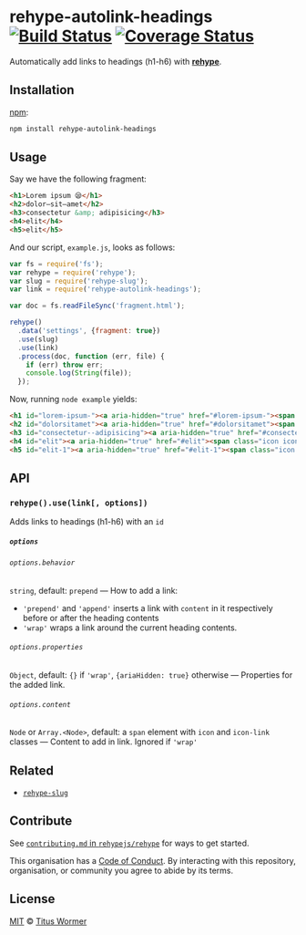 # rehype-autolink-headings [![Build Status][travis-badge]][travis] [![Coverage Status][codecov-badge]][codecov]

Automatically add links to headings (h1-h6) with [**rehype**][rehype].

## Installation

[npm][]:

```bash
npm install rehype-autolink-headings
```

## Usage

Say we have the following fragment:

```html
<h1>Lorem ipsum 😪</h1>
<h2>dolor—sit—amet</h2>
<h3>consectetur &amp; adipisicing</h3>
<h4>elit</h4>
<h5>elit</h5>
```

And our script, `example.js`, looks as follows:

```javascript
var fs = require('fs');
var rehype = require('rehype');
var slug = require('rehype-slug');
var link = require('rehype-autolink-headings');

var doc = fs.readFileSync('fragment.html');

rehype()
  .data('settings', {fragment: true})
  .use(slug)
  .use(link)
  .process(doc, function (err, file) {
    if (err) throw err;
    console.log(String(file));
  });
```

Now, running `node example` yields:

```html
<h1 id="lorem-ipsum-"><a aria-hidden="true" href="#lorem-ipsum-"><span class="icon icon-link"></span></a>Lorem ipsum 😪</h1>
<h2 id="dolorsitamet"><a aria-hidden="true" href="#dolorsitamet"><span class="icon icon-link"></span></a>dolor—sit—amet</h2>
<h3 id="consectetur--adipisicing"><a aria-hidden="true" href="#consectetur--adipisicing"><span class="icon icon-link"></span></a>consectetur &#x26; adipisicing</h3>
<h4 id="elit"><a aria-hidden="true" href="#elit"><span class="icon icon-link"></span></a>elit</h4>
<h5 id="elit-1"><a aria-hidden="true" href="#elit-1"><span class="icon icon-link"></span></a>elit</h5>
```

## API

### `rehype().use(link[, options])`

Adds links to headings (h1-h6) with an `id`

##### `options`

###### `options.behavior`

`string`, default: `prepend` — How to add a link:

*   `'prepend'` and `'append'` inserts a link with `content`
    in it respectively before or after the heading contents
*   `'wrap'` wraps a link around the current heading contents.

###### `options.properties`

`Object`, default: `{}` if `'wrap'`, `{ariaHidden: true}` otherwise
— Properties for the added link.

###### `options.content`

`Node` or `Array.<Node>`, default: a `span` element with `icon` and `icon-link`
classes — Content to add in link.  Ignored if `'wrap'`

## Related

*   [`rehype-slug`](https://github.com/rehypejs/rehype-slug)

## Contribute

See [`contributing.md` in `rehypejs/rehype`][contribute] for ways to get
started.

This organisation has a [Code of Conduct][coc].  By interacting with this
repository, organisation, or community you agree to abide by its terms.

## License

[MIT][license] © [Titus Wormer][author]

<!-- Definitions -->

[travis-badge]: https://img.shields.io/travis/rehypejs/rehype-autolink-headings.svg

[travis]: https://travis-ci.org/rehypejs/rehype-autolink-headings

[codecov-badge]: https://img.shields.io/codecov/c/github/rehypejs/rehype-autolink-headings.svg

[codecov]: https://codecov.io/github/rehypejs/rehype-autolink-headings

[npm]: https://docs.npmjs.com/cli/install

[license]: LICENSE

[author]: http://wooorm.com

[rehype]: https://github.com/rehypejs/rehype

[contribute]: https://github.com/rehypejs/rehype/blob/master/contributing.md

[coc]: https://github.com/rehypejs/rehype/blob/master/code-of-conduct.md
